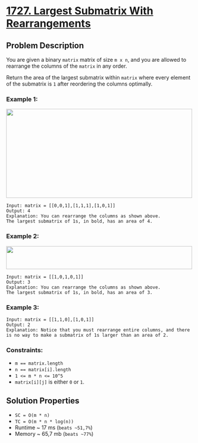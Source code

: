 # [1727. Largest Submatrix With Rearrangements](https://leetcode.com/problems/largest-submatrix-with-rearrangements/description)

## Problem Description

You are given a binary `matrix` matrix of size `m x n`, and you are allowed to rearrange the columns of the `matrix` in any order.

Return the area of the largest submatrix within `matrix` where every element of the submatrix is `1` after reordering the columns optimally.



### Example 1:
<img alt="" src="https://assets.leetcode.com/uploads/2020/12/29/screenshot-2020-12-30-at-40536-pm.png" style="width: 500px; height: 240px;">

```
Input: matrix = [[0,0,1],[1,1,1],[1,0,1]]
Output: 4
Explanation: You can rearrange the columns as shown above.
The largest submatrix of 1s, in bold, has an area of 4.
```

### Example 2:
<img alt="" src="https://assets.leetcode.com/uploads/2020/12/29/screenshot-2020-12-30-at-40852-pm.png" style="width: 500px; height: 62px;">

```
Input: matrix = [[1,0,1,0,1]]
Output: 3
Explanation: You can rearrange the columns as shown above.
The largest submatrix of 1s, in bold, has an area of 3.
```

### Example 3:
```
Input: matrix = [[1,1,0],[1,0,1]]
Output: 2
Explanation: Notice that you must rearrange entire columns, and there is no way to make a submatrix of 1s larger than an area of 2.
```

### Constraints:

* `m == matrix.length`
* `n == matrix[i].length`
* `1 <= m * n <= 10^5`
* `matrix[i][j]` is either `0` or `1`.


## Solution Properties

* `SC = O(m * n)`
* `TC = O(m * n * log(n))`
* Runtime ~ 17 ms (`beats ~51,7%`)
* Memory ~ 65,7 mb (`beats ~77%`)